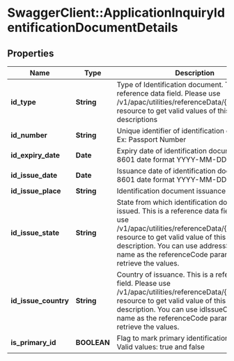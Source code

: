 # SwaggerClient::ApplicationInquiryIdentificationDocumentDetails

## Properties
Name | Type | Description | Notes
------------ | ------------- | ------------- | -------------
**id_type** | **String** | Type of Identification document. This is a reference data field. Please use /v1/apac/utilities/referenceData/{idType} resource to get valid values of this field with descriptions | 
**id_number** | **String** | Unique identifier of identification document. Ex: Passport Number | 
**id_expiry_date** | **Date** | Expiry date of identification document in ISO 8601 date format YYYY-MM-DD | [optional] 
**id_issue_date** | **Date** | Issuance date of identification document in ISO 8601 date format YYYY-MM-DD | [optional] 
**id_issue_place** | **String** | Identification document issuance place | [optional] 
**id_issue_state** | **String** | State from which identification document was issued. This is a reference data field. Please use /v1/apac/utilities/referenceData/{addressState} resource to get valid value of this field with description. You can use addressState field name as the referenceCode parameter to retrieve the values. | [optional] 
**id_issue_country** | **String** | Country of issuance. This is a reference data field. Please use /v1/apac/utilities/referenceData/{country} resource to get valid value of this field with description. You can use idIssueCountry field name as the referenceCode parameter to retrieve the values. | [optional] 
**is_primary_id** | **BOOLEAN** | Flag to mark primary identification document. Valid values: true and false | [optional] 

